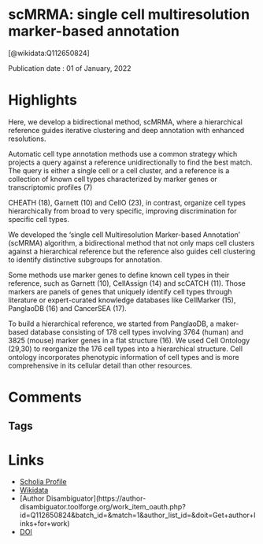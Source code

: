 
scMRMA: single cell multiresolution marker-based annotation
===========================================================
  
  [@wikidata:Q112650824]  
  
Publication date : 01 of January, 2022  

# Highlights

Here, we develop a bidirectional method, scMRMA, where a hierarchical reference guides iterative clustering and deep annotation with enhanced resolutions. 

 Automatic cell type annotation methods use a common strategy which projects a query against a reference unidirectionally to find the best match. The query is either a single cell or a cell cluster, and a reference is a collection of known cell types characterized by marker genes or transcriptomic profiles (7)

 CHEATH (18), Garnett (10) and CellO (23), in contrast, organize cell types hierarchically from broad to very specific, improving discrimination for specific cell types.

 We developed the ‘single cell Multiresolution Marker-based Annotation’ (scMRMA) algorithm, a bidirectional method that not only maps cell clusters against a hierarchical reference but the reference also guides cell clustering to identify distinctive subgroups for annotation.

 Some methods use marker genes to define known cell types in their reference, such as Garnett (10), CellAssign (14) and scCATCH (11). Those markers are panels of genes that uniquely identify cell types through literature or expert-curated knowledge databases like CellMarker (15), PanglaoDB (16) and CancerSEA (17).

 To build a hierarchical reference, we started from PanglaoDB, a maker-based database consisting of 178 cell types involving 3764 (human) and 3825 (mouse) marker genes in a flat structure (16). We used Cell Ontology (29,30) to reorganize the 176 cell types into a hierarchical structure. Cell ontology incorporates phenotypic information of cell types and is more comprehensive in its cellular detail than other resources.

# Comments

## Tags

# Links
  
 * [Scholia Profile](https://scholia.toolforge.org/work/Q112650824)  
 * [Wikidata](https://www.wikidata.org/wiki/Q112650824)  
 * [Author Disambiguator](https://author-
disambiguator.toolforge.org/work_item_oauth.php?id=Q112650824&batch_id=&match=1&author_list_id=&doit=Get+author+links+for+work)  
 * [DOI](https://doi.org/10.1093/NAR/GKAB931)  
